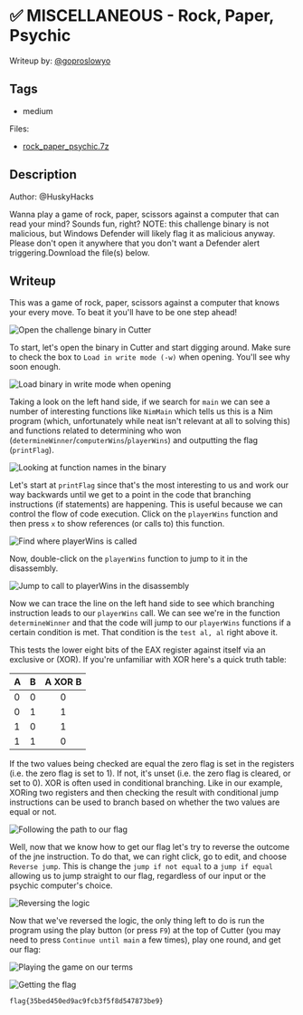 # ✅ MISCELLANEOUS - Rock, Paper, Psychic

Writeup by: [@goproslowyo](https://github.com/goproslowyo)

## Tags

- medium

Files:

- [rock_paper_psychic.7z](./rock_paper_psychic.7z)

## Description

Author: @HuskyHacks

Wanna play a game of rock, paper, scissors against a computer that can read your mind? Sounds fun, right? NOTE: this challenge binary is not malicious, but Windows Defender will likely flag it as malicious anyway. Please don't open it anywhere that you don't want a Defender alert triggering.Download the file(s) below.

## Writeup

This was a game of rock, paper, scissors against a computer that knows your every move. To beat it you'll have to be one step ahead!

![Open the challenge binary in Cutter](./cutter1.png)

To start, let's open the binary in Cutter and start digging around. Make sure to check the box to `Load in write mode (-w)` when opening. You'll see why soon enough.

![Load binary in write mode when opening](./cutter2.png)

Taking a look on the left hand side, if we search for `main` we can see a number of interesting functions like `NimMain` which tells us this is a Nim program (which, unfortunately while neat isn't relevant at all to solving this) and functions related to determining who won (`determineWinner`/`computerWins`/`playerWins`) and outputting the flag (`printFlag`).

![Looking at function names in the binary](./cutter3.png)

Let's start at `printFlag` since that's the most interesting to us and work our way backwards until we get to a point in the code that branching instructions (if statements) are happening. This is useful because we can control the flow of code execution. Click on the `playerWins` function and then press `x` to show references (or calls to) this function.

![Find where playerWins is called](./cutter4.png)

Now, double-click on the `playerWins` function to jump to it in the disassembly.

![Jump to call to playerWins in the disassembly](./cutter5.png)

Now we can trace the line on the left hand side to see which branching instruction leads to our `playerWins` call. We can see we're in the function `determineWinner` and that the code will jump to our `playerWins` functions if a certain condition is met. That condition is the `test al, al` right above it.

This tests the lower eight bits of the EAX register against itself via an exclusive or (XOR). If you're unfamiliar with XOR here's a quick truth table:

| A | B | A XOR B |
|---|---|:-------:|
| 0 | 0 |   0     |
| 0 | 1 |   1     |
| 1 | 0 |   1     |
| 1 | 1 |   0     |

If the two values being checked are equal the zero flag is set in the registers (i.e. the zero flag is set to 1). If not, it's unset (i.e. the zero flag is cleared, or set to 0). XOR is often used in conditional branching. Like in our example, XORing two registers and then checking the result with conditional jump instructions can be used to branch based on whether the two values are equal or not.

![Following the path to our flag](./cutter6.png)

Well, now that we know how to get our flag let's try to reverse the outcome of the jne instruction. To do that, we can right click, go to edit, and choose `Reverse jump`. This is change the `jump if not equal` to a `jump if equal` allowing us to jump straight to our flag, regardless of our input or the psychic computer's choice.

![Reversing the logic](./cutter7.png)

Now that we've reversed the logic, the only thing left to do is run the program using the play button (or press `F9`) at the top of Cutter (you may need to press `Continue until main` a few times), play one round, and get our flag:

![Playing the game on our terms](./cutter8.png)

![Getting the flag](./cutter9.png)

`flag{35bed450ed9ac9fcb3f5f8d547873be9}`
